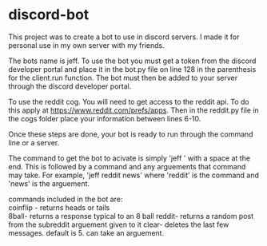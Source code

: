 # discord-bot
This project was to create a bot to use in discord servers. I made it for personal use in my own server with my friends. 

The bots name is jeff. To use the bot you must get a token from the discord developer portal and place it in the bot.py file on line 128 in the parenthesis for the client.run function. The bot must then be added to your server through the discord developer portal. 

To use the reddit cog. You will need to get access to the reddit api. To do this apply at https://www.reddit.com/prefs/apps. Then in the reddit.py file in the cogs folder place your information between lines 6-10. 

Once these steps are done, your bot is ready to run through the command line or a server. 

The command to get the bot to acivate is simply 'jeff ' with a space at the end. This is followed by a command and any arguements that command may take. For example, 'jeff reddit news' where 'reddit' is the command and 'news' is the arguement. 

commands included in the bot are:\
coinflip - returns heads or tails\
8ball- returns a response typical to an 8 ball
reddit- returns a random post from the subreddit arguement given to it
clear- deletes the last few messages. default is 5. can take an arguement.  
